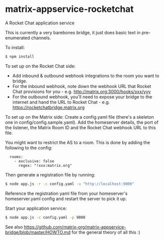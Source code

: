 # matrix-appservice-rocketchat
A Rocket Chat application service

This is currently a very barebones bridge, it just does basic text in pre-enumerated channels.

To install:

```bash
$ npm install
```

To set up on the Rocket Chat side:
 * Add inbound & outbound webhook integrations to the room you want to bridge.
 * For the inbound webhook, note down the webhook URL that Rocket Chat provisions for you - e.g. http://matrix.org:3000/hooks/xxx/yyy
 * For the outbound webhook, you'll need to expose your bridge to the internet and hand the URL to Rocket Chat - e.g. https://rocketchatbridge.matrix.org

To set up on the Matrix side:
Create a config.yaml file (there's a skeleton one in config/config.sample.yaml). Add the homeserver details, the port of the listener, the Matrix Room ID and the Rocket Chat webhook URL to this file.

You might want to restrict the AS to a room. This is done by adding the following to the config:
```
  rooms:
    - exclusive: false
      regex: "!xxx:matrix.org"
```
Then generate a registration file by running:

```bash
$ node app.js -r -c config.yaml -u "http://localhost:9000"
```

Reference the registration yaml file from your homeserver's homeserver.yaml config and restart the server to pick it up.

Start your application service:

```bash
$ node app.js -c config.yaml -p 9000
```

See also https://github.com/matrix-org/matrix-appservice-bridge/blob/master/HOWTO.md for the general theory of all this :)

